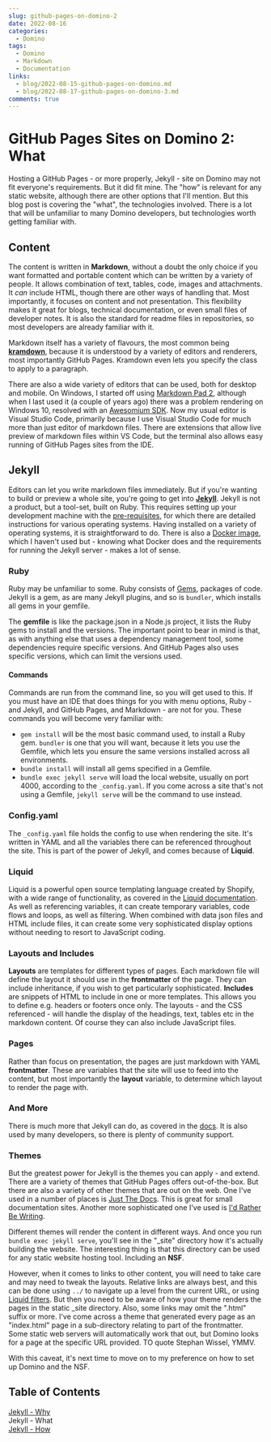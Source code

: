 ```yaml
---
slug: github-pages-on-domino-2
date: 2022-08-16
categories:
  - Domino
tags: 
  - Domino
  - Markdown
  - Documentation
links: 
  - blog/2022-08-15-github-pages-on-domino.md
  - blog/2022-08-17-github-pages-on-domino-3.md
comments: true
---
```

# GitHub Pages Sites on Domino 2: What

Hosting a GitHub Pages - or more properly, Jekyll - site on Domino may not fit everyone's requirements. But it did fit mine. The "how" is relevant for any static website, although there are other options that I'll mention. But this blog post is covering the "what", the technologies involved. There is a lot that will be unfamiliar to many Domino developers, but technologies worth getting familiar with.

<!-- more -->

## Content

The content is written in **Markdown**, without a doubt the only choice if you want formatted and portable content which can be written by a variety of people. It allows combination of text, tables, code, images and attachments. It _can_ include HTML, though there are other ways of handling that. Most importantly, it focuses on content and not presentation. This flexibility makes it great for blogs, technical documentation, or even small files of developer notes. It is also the standard for readme files in repositories, so most developers are already familiar with it.

Markdown itself has a variety of flavours, the most common being [**kramdown**](https://kramdown.gettalong.org/), because it is understood by a variety of editors and renderers, most importantly GitHub Pages. Kramdown even lets you specify the class to apply to a paragraph.

There are also a wide variety of editors that can be used, both for desktop and mobile. On Windows, I started off using [Markdown Pad 2](http://markdownpad.com/), although when I last used it (a couple of years ago) there was a problem rendering on Windows 10, resolved with an [Awesomium SDK](http://markdownpad.com/faq.html#livepreview-directx). Now my usual editor is Visual Studio Code, primarily because I use Visual Studio Code for much more than just editor of markdown files. There are extensions that allow live preview of markdown files within VS Code, but the terminal also allows easy running of GitHub Pages sites from the IDE.

## Jekyll

Editors can let you write markdown files immediately. But if you're wanting to build or preview a whole site, you're going to get into [**Jekyll**](https://jekyllrb.com/). Jekyll is not a product, but a tool-set, built on Ruby. This requires setting up your development machine with the [pre-requisites](https://jekyllrb.com/docs/installation/), for which there are detailed instructions for various operating systems. Having installed on a variety of operating systems, it is straightforward to do. There is also a [Docker image](https://hub.docker.com/r/jekyll/jekyll/), which I haven't used but - knowing what Docker does and the requirements for running the Jekyll server - makes a lot of sense.

### Ruby

Ruby may be unfamiliar to some. Ruby consists of [Gems](https://jekyllrb.com/docs/ruby-101/#gems), packages of code. Jekyll is a gem, as are many Jekyll plugins, and so is `bundler`, which installs all gems in your gemfile.

The **gemfile** is like the package.json in a Node.js project, it lists the Ruby gems to install and the versions. The important point to bear in mind is that, as with anything else that uses a dependency management tool, some dependencies require specific versions. And GitHub Pages also uses specific versions, which can limit the versions used.

#### Commands

Commands are run from the command line, so you will get used to this. If you must have an IDE that does things for you with menu options, Ruby - and Jekyll, and GitHub Pages, and Markdown - are not for you. These commands you will become very familiar with:

- `gem install` will be the most basic command used, to install a Ruby gem. `bundler` is one that you will want, because it lets you use the Gemfile, which lets you ensure the same versions installed across all environments.
- `bundle install` will install all gems specified in a Gemfile.
- `bundle exec jekyll serve` will load the local website, usually on port 4000, according to the `_config.yaml`. If you come across a site that's not using a Gemfile, `jekyll serve` will be the command to use instead.

### Config.yaml

The `_config.yaml` file holds the config to use when rendering the site. It's written in YAML and all the variables there can be referenced throughout the site. This is part of the power of Jekyll, and comes because of **Liquid**.

### Liquid

Liquid is a powerful open source templating language created by Shopify, with a wide range of functionality, as covered in the [Liquid documentation](https://shopify.github.io/liquid/). As well as referencing variables, it can create temporary variables, code flows and loops, as well as filtering. When combined with data json files and HTML include files, it can create some very sophisticated display options without needing to resort to JavaScript coding.

### Layouts and Includes

**Layouts** are templates for different types of pages. Each markdown file will define the layout it should use in the **frontmatter** of the page. They can include inheritance, if you wish to get particularly sophisticated. **Includes** are snippets of HTML to include in one or more templates. This allows you to define e.g. headers or footers once only. The layouts - and the CSS referenced - will handle the display of the headings, text, tables etc in the markdown content. Of course they can also include JavaScript files.

### Pages

Rather than focus on presentation, the pages are just markdown with YAML **frontmatter**. These are variables that the site will use to feed into the content, but most importantly the **layout** variable, to determine which layout to render the page with.

### And More

There is much more that Jekyll can do, as covered in the [docs](https://jekyllrb.com/docs/). It is also used by many developers, so there is plenty of community support.

### Themes

But the greatest power for Jekyll is the themes you can apply - and extend. There are a variety of themes that GitHub Pages offers out-of-the-box. But there are also a variety of other themes that are out on the web. One I've used in a number of places is [Just The Docs](https://just-the-docs.github.io/just-the-docs/). This is great for small documentation sites. Another more sophisticated one I've used is [I'd Rather Be Writing](https://idratherbewriting.com/).

Different themes will render the content in different ways. And once you run `bundle exec jekyll serve`, you'll see in the "_site" directory how it's actually building the website. The interesting thing is that this directory can be used for any static website hosting tool. Including an **NSF**.

However, when it comes to links to other content, you will need to take care and may need to tweak the layouts. Relative links are always best, and this can be done using `../` to navigate up a level from the current URL, or using [Liquid filters](https://jekyllrb.com/docs/liquid/filters/). But then you need to be aware of how your theme renders the pages in the static _site directory. Also, some links may omit the ".html" suffix or more. I've come across a theme that generated every page as an "index.html" page in a sub-directory relating to part of the frontmatter. Some static web servers will automatically work that out, but Domino looks for a page at the specific URL provided. TO quote Stephan Wissel, YMMV.

With this caveat, it's next time to move on to my preference on how to set up Domino and the NSF.

## Table of Contents

[Jekyll - Why](./2022-08-15-github-pages-on-domino.md)<br/>
Jekyll - What<br/>
[Jekyll - How](./2022-08-17-github-pages-on-domino-3.md)